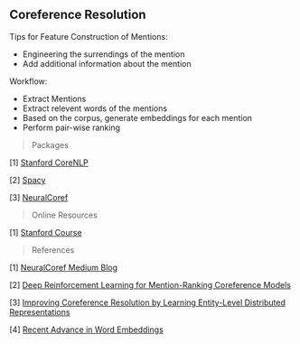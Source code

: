## Coreference Resolution

Tips for Feature Construction of Mentions:
- Engineering the surrendings of the mention
- Add additional information about the mention

Workflow:
- Extract Mentions
- Extract relevent words of the mentions
- Based on the corpus, generate embeddings for each mention
- Perform pair-wise ranking

> Packages
> 
[1] [Stanford CoreNLP](https://github.com/stanfordnlp/CoreNLP)

[2] [Spacy](https://spacy.io/)

[3] [NeuralCoref](https://github.com/huggingface/neuralcoref)

> Online Resources
> 
[1] [Stanford Course](http://web.stanford.edu/class/cs224n/)

> References


[1] [NeuralCoref Medium Blog](https://medium.com/huggingface/state-of-the-art-neural-coreference-resolution-for-chatbots-3302365dcf30) 

[2] [Deep Reinforcement Learning for Mention-Ranking Coreference Models](https://cs.stanford.edu/people/kevclark/resources/clark-manning-emnlp2016-deep.pdf)

[3] [Improving Coreference Resolution by Learning Entity-Level Distributed
Representations](https://cs.stanford.edu/people/kevclark/resources/clark-manning-acl16-improving.pdf)

[4] [Recent Advance in Word Embeddings](https://arxiv.org/pdf/1706.00286.pdf)
